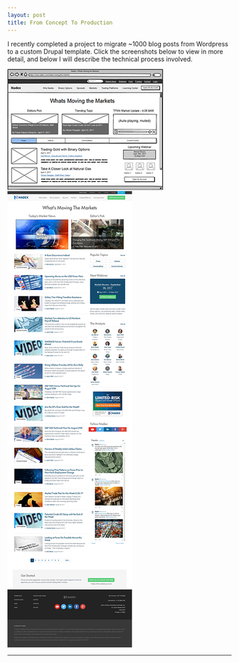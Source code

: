 ```yaml
---
layout: post
title: From Concept To Production
---
```


I recently completed a project to migrate ~1000 blog posts from Wordpress to a custom Drupal template. Click the screenshots below to view in more detail, and below I will describe the technical process involved. 

![mockup](https://raw.githubusercontent.com/sammydigits/portfolio-images/master/market-news-homepage-mockup-small.png)
![finished production site](https://raw.githubusercontent.com/sammydigits/portfolio-images/master/market-news-homepage-small.png)


<hr style="clear:both"/>
